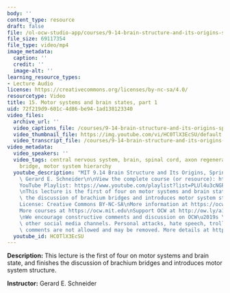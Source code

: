 ```yaml
---
body: ''
content_type: resource
draft: false
file: /ol-ocw-studio-app/courses/9-14-brain-structure-and-its-origins-spring-2014/mit9_14s14_lec15_360p_16_9.mp4
file_size: 69117354
file_type: video/mp4
image_metadata:
  caption: ''
  credit: ''
  image-alt: ''
learning_resource_types:
- Lecture Audio
license: https://creativecommons.org/licenses/by-nc-sa/4.0/
resourcetype: Video
title: 15. Motor systems and brain states, part 1
uid: 72f219d9-601c-4d86-be94-1ad138123340
video_files:
  archive_url: ''
  video_captions_file: /courses/9-14-brain-structure-and-its-origins-spring-2014/mit9_14s14_lec15_captions.vtt
  video_thumbnail_file: https://img.youtube.com/vi/HC0TlX3EcSU/default.jpg
  video_transcript_file: /courses/9-14-brain-structure-and-its-origins-spring-2014/mit9_14s14_lec15_transcript.pdf
video_metadata:
  video_speakers: ''
  video_tags: central nervous system, brain, spinal cord, axon regeneration, brachium
    bridge, motor system hierarchy
  youtube_description: "MIT 9.14 Brain Structure and Its Origins, Spring 2014\nInstructor:\
    \ Gerard E. Schneider\n\nView the complete course (or resource): https://ocw.mit.edu/9-14S14\n\
    YouTube Playlist: https://www.youtube.com/playlist?list=PLUl4u3cNGP62ABe0O-0qtaHHxyKQi1ZwR\n\
    \nThis lecture is the first of four on motor systems and brain state, and finishes\
    \ the discussion of brachium bridges and introduces motor system structure.\n\n\
    License: Creative Commons BY-NC-SA\nMore information at https://ocw.mit.edu/terms\n\
    More courses at https://ocw.mit.edu\nSupport OCW at http://ow.ly/a1If50zVRlQ\n\
    \nWe encourage constructive comments and discussion on OCW\u2019s YouTube and\
    \ other social media channels. Personal attacks, hate speech, trolling, and inappropriate\
    \ comments are not allowed and may be removed. More details at https://ocw.mit.edu/comments."
  youtube_id: HC0TlX3EcSU
---
```

**Description:** This lecture is the first of four on motor systems and brain state, and finishes the discussion of brachium bridges and introduces motor system structure.

**Instructor:** Gerard E. Schneider
